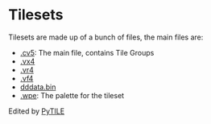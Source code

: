 # Tilesets
Tilesets are made up of a bunch of files, the main files are:
- [.cv5](/Help/Files/Tilesets/CV5.md): The main file, contains Tile Groups
- [.vx4](/Help/Files/Tilesets/VX4.md)
- [.vr4](/Help/Files/Tilesets/VR4.md)
- [.vf4](/Help/Files/Tilesets/VF4.md)
- [dddata.bin](/Help/Files/Tilesets/dddata.bin.md)
- [.wpe](/Help/Files/Palettes.md#terrain-wpe): The palette for the tileset

Edited by [PyTILE](/Help/Programs/PyTILE.md)